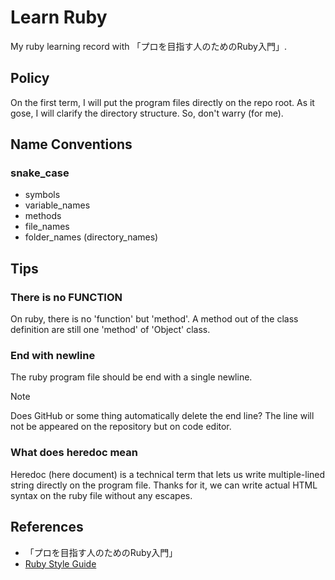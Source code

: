 
# Learn Ruby

My ruby learning record with 「プロを目指す人のためのRuby入門」.

## Policy

On the first term, I will put the program files directly on the repo root. As it gose, I will clarify the directory structure. So, don't warry (for me).

## Name Conventions

### snake_case

- symbols
- variable_names
- methods
- file_names
- folder_names (directory_names)

## Tips

### There is no FUNCTION

On ruby, there is no 'function' but 'method'. A method out of the class definition are still one 'method' of 'Object' class.

### End with newline

The ruby program file should be end with a single newline.

> [!NOTE]
> Does GitHub or some thing automatically delete the end line? The line will not be appeared on the repository but on code editor.

### What does heredoc mean

Heredoc (here document) is a technical term that lets us write multiple-lined string directly on the program file. Thanks for it, we can write actual HTML syntax on the ruby file without any escapes.

## References

- 「プロを目指す人のためのRuby入門」
- [Ruby Style Guide](https://rubystyle.guide/)
